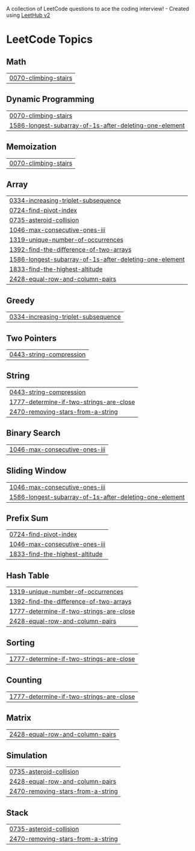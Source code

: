 A collection of LeetCode questions to ace the coding interview! - Created using [LeetHub v2](https://github.com/arunbhardwaj/LeetHub-2.0)
<!---LeetCode Topics Start-->
# LeetCode Topics
## Math
|  |
| ------- |
| [0070-climbing-stairs](https://github.com/SAIMANASA/Leetcode/tree/master/0070-climbing-stairs) |
## Dynamic Programming
|  |
| ------- |
| [0070-climbing-stairs](https://github.com/SAIMANASA/Leetcode/tree/master/0070-climbing-stairs) |
| [1586-longest-subarray-of-1s-after-deleting-one-element](https://github.com/SAIMANASA/Leetcode/tree/master/1586-longest-subarray-of-1s-after-deleting-one-element) |
## Memoization
|  |
| ------- |
| [0070-climbing-stairs](https://github.com/SAIMANASA/Leetcode/tree/master/0070-climbing-stairs) |
## Array
|  |
| ------- |
| [0334-increasing-triplet-subsequence](https://github.com/SAIMANASA/Leetcode/tree/master/0334-increasing-triplet-subsequence) |
| [0724-find-pivot-index](https://github.com/SAIMANASA/Leetcode/tree/master/0724-find-pivot-index) |
| [0735-asteroid-collision](https://github.com/SAIMANASA/Leetcode/tree/master/0735-asteroid-collision) |
| [1046-max-consecutive-ones-iii](https://github.com/SAIMANASA/Leetcode/tree/master/1046-max-consecutive-ones-iii) |
| [1319-unique-number-of-occurrences](https://github.com/SAIMANASA/Leetcode/tree/master/1319-unique-number-of-occurrences) |
| [1392-find-the-difference-of-two-arrays](https://github.com/SAIMANASA/Leetcode/tree/master/1392-find-the-difference-of-two-arrays) |
| [1586-longest-subarray-of-1s-after-deleting-one-element](https://github.com/SAIMANASA/Leetcode/tree/master/1586-longest-subarray-of-1s-after-deleting-one-element) |
| [1833-find-the-highest-altitude](https://github.com/SAIMANASA/Leetcode/tree/master/1833-find-the-highest-altitude) |
| [2428-equal-row-and-column-pairs](https://github.com/SAIMANASA/Leetcode/tree/master/2428-equal-row-and-column-pairs) |
## Greedy
|  |
| ------- |
| [0334-increasing-triplet-subsequence](https://github.com/SAIMANASA/Leetcode/tree/master/0334-increasing-triplet-subsequence) |
## Two Pointers
|  |
| ------- |
| [0443-string-compression](https://github.com/SAIMANASA/Leetcode/tree/master/0443-string-compression) |
## String
|  |
| ------- |
| [0443-string-compression](https://github.com/SAIMANASA/Leetcode/tree/master/0443-string-compression) |
| [1777-determine-if-two-strings-are-close](https://github.com/SAIMANASA/Leetcode/tree/master/1777-determine-if-two-strings-are-close) |
| [2470-removing-stars-from-a-string](https://github.com/SAIMANASA/Leetcode/tree/master/2470-removing-stars-from-a-string) |
## Binary Search
|  |
| ------- |
| [1046-max-consecutive-ones-iii](https://github.com/SAIMANASA/Leetcode/tree/master/1046-max-consecutive-ones-iii) |
## Sliding Window
|  |
| ------- |
| [1046-max-consecutive-ones-iii](https://github.com/SAIMANASA/Leetcode/tree/master/1046-max-consecutive-ones-iii) |
| [1586-longest-subarray-of-1s-after-deleting-one-element](https://github.com/SAIMANASA/Leetcode/tree/master/1586-longest-subarray-of-1s-after-deleting-one-element) |
## Prefix Sum
|  |
| ------- |
| [0724-find-pivot-index](https://github.com/SAIMANASA/Leetcode/tree/master/0724-find-pivot-index) |
| [1046-max-consecutive-ones-iii](https://github.com/SAIMANASA/Leetcode/tree/master/1046-max-consecutive-ones-iii) |
| [1833-find-the-highest-altitude](https://github.com/SAIMANASA/Leetcode/tree/master/1833-find-the-highest-altitude) |
## Hash Table
|  |
| ------- |
| [1319-unique-number-of-occurrences](https://github.com/SAIMANASA/Leetcode/tree/master/1319-unique-number-of-occurrences) |
| [1392-find-the-difference-of-two-arrays](https://github.com/SAIMANASA/Leetcode/tree/master/1392-find-the-difference-of-two-arrays) |
| [1777-determine-if-two-strings-are-close](https://github.com/SAIMANASA/Leetcode/tree/master/1777-determine-if-two-strings-are-close) |
| [2428-equal-row-and-column-pairs](https://github.com/SAIMANASA/Leetcode/tree/master/2428-equal-row-and-column-pairs) |
## Sorting
|  |
| ------- |
| [1777-determine-if-two-strings-are-close](https://github.com/SAIMANASA/Leetcode/tree/master/1777-determine-if-two-strings-are-close) |
## Counting
|  |
| ------- |
| [1777-determine-if-two-strings-are-close](https://github.com/SAIMANASA/Leetcode/tree/master/1777-determine-if-two-strings-are-close) |
## Matrix
|  |
| ------- |
| [2428-equal-row-and-column-pairs](https://github.com/SAIMANASA/Leetcode/tree/master/2428-equal-row-and-column-pairs) |
## Simulation
|  |
| ------- |
| [0735-asteroid-collision](https://github.com/SAIMANASA/Leetcode/tree/master/0735-asteroid-collision) |
| [2428-equal-row-and-column-pairs](https://github.com/SAIMANASA/Leetcode/tree/master/2428-equal-row-and-column-pairs) |
| [2470-removing-stars-from-a-string](https://github.com/SAIMANASA/Leetcode/tree/master/2470-removing-stars-from-a-string) |
## Stack
|  |
| ------- |
| [0735-asteroid-collision](https://github.com/SAIMANASA/Leetcode/tree/master/0735-asteroid-collision) |
| [2470-removing-stars-from-a-string](https://github.com/SAIMANASA/Leetcode/tree/master/2470-removing-stars-from-a-string) |
<!---LeetCode Topics End-->